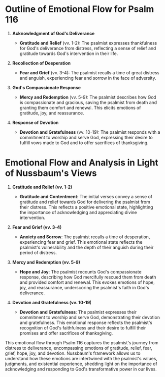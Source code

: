 # Outline of Emotional Flow for Psalm 116

1. **Acknowledgment of God's Deliverance**
    - **Gratitude and Relief** (vv. 1-2): The psalmist expresses thankfulness for God's deliverance from distress, reflecting a sense of relief and gratitude towards God's intervention in their life.

2. **Recollection of Desperation**
    - **Fear and Grief** (vv. 3-4): The psalmist recalls a time of great distress and anguish, experiencing fear and sorrow in the face of adversity.

3. **God's Compassionate Response**
    - **Mercy and Redemption** (vv. 5-9): The psalmist describes how God is compassionate and gracious, saving the psalmist from death and granting them comfort and renewal. This elicits emotions of gratitude, joy, and reassurance.

4. **Response of Devotion**
    - **Devotion and Gratefulness** (vv. 10-19): The psalmist responds with a commitment to worship and serve God, expressing their desire to fulfill vows made to God and to offer sacrifices of thanksgiving.

# Emotional Flow and Analysis in Light of Nussbaum's Views

1. **Gratitude and Relief (vv. 1-2)**
    - **Gratitude and Contentment**: The initial verses convey a sense of gratitude and relief towards God for delivering the psalmist from their distress. This reflects a positive emotional state, highlighting the importance of acknowledging and appreciating divine intervention.

2. **Fear and Grief (vv. 3-4)**
    - **Anxiety and Sorrow**: The psalmist recalls a time of desperation, experiencing fear and grief. This emotional state reflects the psalmist's vulnerability and the depth of their anguish during their period of distress.

3. **Mercy and Redemption (vv. 5-9)**
    - **Hope and Joy**: The psalmist recounts God's compassionate response, describing how God mercifully rescued them from death and provided comfort and renewal. This evokes emotions of hope, joy, and reassurance, underscoring the psalmist's faith in God's deliverance.

4. **Devotion and Gratefulness (vv. 10-19)**
    - **Devotion and Gratefulness**: The psalmist expresses their commitment to worship and serve God, demonstrating their devotion and gratefulness. This emotional response reflects the psalmist's recognition of God's faithfulness and their desire to fulfill their promises and offer sacrifices of thanksgiving.

This emotional flow through Psalm 116 captures the psalmist's journey from distress to deliverance, encompassing emotions of gratitude, relief, fear, grief, hope, joy, and devotion. Nussbaum's framework allows us to understand how these emotions are intertwined with the psalmist's values, judgments, and existential experience, shedding light on the importance of acknowledging and responding to God's transformative power in our lives.